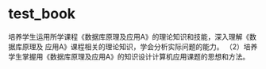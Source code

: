 # test_book
培养学生运用所学课程《数据库原理及应用A》的理论知识和技能，深入理解《数据库原理及 应用A》课程相关的理论知识，学会分析实际问题的能力。   （2）培养学生掌握用《数据库原理及应用A》的知识设计计算机应用课题的思想和方法。
